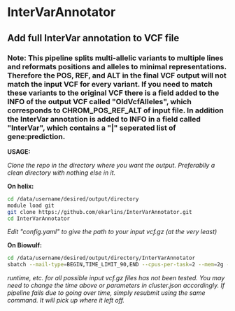 # InterVarAnnotator
## Add full InterVar annotation to VCF file

### Note:  This pipeline splits multi-allelic variants to multiple lines and reformats positions and alleles to minimal representations. Therefore the POS, REF, and ALT in the final VCF output will not match the input VCF for every variant. If you need to match these variants to the original VCF there is a field added to the INFO of the output VCF called "OldVcfAlleles", which corresponds to CHROM_POS_REF_ALT of input file.  In addition the InterVar annotation is added to INFO in a field called "InterVar", which contains a "|" seperated list of gene:prediction.


**USAGE:**

*Clone the repo in the directory where you want the output. Preferablly a clean directory with nothing else in it.*

**On helix:**

```sh
cd /data/username/desired/output/directory
module load git
git clone https://github.com/ekarlins/InterVarAnnotator.git
cd InterVarAnnotator
```

*Edit "config.yaml" to give the path to your input vcf.gz (at the very least)*

**On Biowulf:**

```sh
cd /data/username/desired/output/directory/InterVarAnnotator
sbatch --mail-type=BEGIN,TIME_LIMIT_90,END --cpus-per-task=2 --mem=2g --partition=norm --time=24:00:00 mainSnake.sh
```

*runtime, etc. for all possible input vcf.gz files has not been tested.  You may need to change the time above or parameters in cluster.json accordingly. If pipeline fails due to going over time, simply resubmit using the same command.  It will pick up where it left off.*



